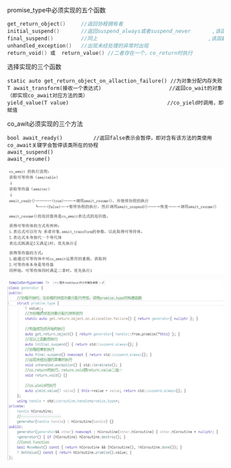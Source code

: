 promise_type中必须实现的五个函数

```c++
get_return_object()		//返回协程拥有者
initial_suspend()		//返回suspend_always或者suspend_never		,该函数决定协程被创建的时候是被挂起还是执行
final_suspend()			//同上									,该函数决定协程执行完毕是挂起还是执行，一般都是suspend_always，以便调用 handle.done()获取结束的状态
unhandled_exception()	//出现未经处理的异常时出现
return_void() 或  return_value()	//二者存在一个，co_return时执行
```

选择实现的三个函数

```
static auto get_return_object_on_allaction_failure() //为对象分配内存失败
T await_transform(接收一个表达式)						//返回co_wait的对象（即实现co_await对应方法的类）
yield_value(T value) 								//co_yield时调用，即赋值
```

co_awit必须实现的三个方法

```
bool await_ready()			//返回false表示会暂停，即对含有该方法的类使用 co_await关键字会暂停该类所在的协程
await_suspend()				
await_resume()				
```

![image-20231130161216187](images/image-20231130161216187.png)





![image-20231130115620820](images/image-20231130115620820.png)